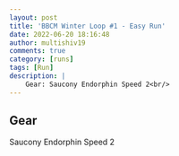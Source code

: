```yaml
---
layout: post
title: 'BBCM Winter Loop #1 - Easy Run'
date: 2022-06-20 18:16:48
author: multishiv19
comments: true
category: [runs]
tags: [Run]
description: |
    Gear: Saucony Endorphin Speed 2<br/>
---
```


## Gear
Saucony Endorphin Speed 2



<div width='100%' class='strava-embed-placeholder' data-embed-type='activity' data-embed-id='7337833729'></div>
<script src='https://strava-embeds.com/embed.js'></script>
